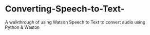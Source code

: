 # Converting-Speech-to-Text-
A walkthrough of using Watson Speech to Text to convert audio using Python &amp; Waston 
